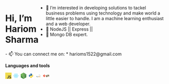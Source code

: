 <div style="display:flex; flex-direction:row">
  <h1>Hi, I’m <span align="center"> Hariom Sharma </span></h1>
  <div>
    <ul>
      <li>
          👀 I’m interested in developing solutions to tackel business problems using technology and make world a little easier to handle. I am a machine learning                  enthusiast and   a web developer.
      </li>
      <li>
          🌱 NodeJS || Express || 
      </li>
      <li>
          🤞 Mongo DB expert.
      </li>
    </ul>
  </div>
</div>
- 📫 You can connect me on:
   * harioms1522@gmail.com

<strong>Languages and tools</strong>
<div style="align:center"><code><img height="20" src="https://raw.githubusercontent.com/github/explore/80688e429a7d4ef2fca1e82350fe8e3517d3494d/topics/javascript/javascript.png"></code>
<code><img height="20" src="https://raw.githubusercontent.com/github/explore/80688e429a7d4ef2fca1e82350fe8e3517d3494d/topics/react/react.png"></code>
<code><img height="20" src="https://raw.githubusercontent.com/github/explore/80688e429a7d4ef2fca1e82350fe8e3517d3494d/topics/nodejs/nodejs.png"></code>
<code><img height="20" src="https://raw.githubusercontent.com/github/explore/80688e429a7d4ef2fca1e82350fe8e3517d3494d/topics/python/python.png"></code>
<code><img height="20" src="https://raw.githubusercontent.com/github/explore/80688e429a7d4ef2fca1e82350fe8e3517d3494d/topics/mysql/mysql.png"></code>
<code><img height="20" src="https://raw.githubusercontent.com/github/explore/80688e429a7d4ef2fca1e82350fe8e3517d3494d/topics/git/git.png"></code></div>

<!---
harioms1522/harioms1522 is a ✨ special ✨ repository because its `README.md` (this file) appears on your GitHub profile.
You can click the Preview link to take a look at your changes.
--->
